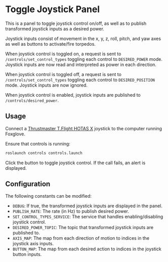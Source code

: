 # Toggle Joystick Panel
This is a panel to toggle joystick control on/off, as well as to publish transformed joystick inputs as a desired power.

Joystick inputs consist of movement in the x, y, z, roll, pitch, and yaw axes as well as buttons to activate/fire torpedos.

When joystick control is toggled on, a request is sent to `/controls/set_control_types` toggling each control to `DESIRED_POWER` mode. Joystick inputs are now read and interpreted as power in each direction.

When joystick control is toggled off, a request is sent to `/controls/set_control_types` toggling each control to `DESIRED_POSITION` mode. Joystick inputs are now ignored.

When joystick control is enabled, joystick inputs are published to `/controls/desired_power`.

## Usage
Connect a [Thrustmaster T.Flight HOTAS X](https://www.thrustmaster.com/products/t-flight-hotas-x/) joystick to the computer running Foxglove.

Ensure that controls is running:
```bash
roslaunch controls controls.launch
```

Click the button to toggle joystick control. If the call fails, an alert is displayed.

## Configuration
The following constants can be modified:
- `DEBUG`: If true, the transformed joystick inputs are displayed in the panel.
- `PUBLISH_RATE`: The rate (in Hz) to publish desired power.
- `SET_CONTROL_TYPES_SERVICE`: The service that handles enabling/disabling joystick control.
- `DESIRED_POWER_TOPIC`: The topic that transformed joystick inputs are published to.
- `AXIS_MAP`: The map from each direction of motion to indices in the joystick axis inputs.
- `BUTTON_MAP`: The map from each desired action to indices in the joystick button inputs.